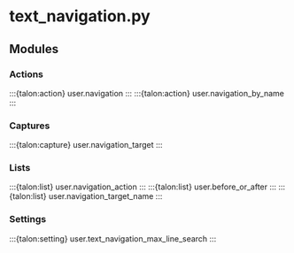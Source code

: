 # text_navigation.py

## Modules

### Actions

:::{talon:action} user.navigation
:::
:::{talon:action} user.navigation_by_name
:::

### Captures

:::{talon:capture} user.navigation_target
:::

### Lists

:::{talon:list} user.navigation_action
:::
:::{talon:list} user.before_or_after
:::
:::{talon:list} user.navigation_target_name
:::

### Settings

:::{talon:setting} user.text_navigation_max_line_search
:::
